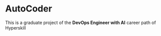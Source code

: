 # AutoCoder

This is a graduate project of the **DevOps Engineer with AI** career path of Hyperskill
